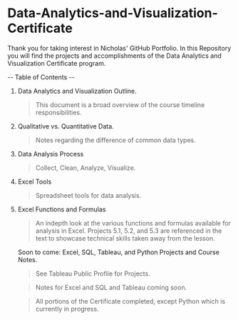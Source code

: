 # Data-Analytics-and-Visualization-Certificate

Thank you for taking interest in Nicholas' GitHub Portfolio. In this Repository you will find the projects and accomplishments of the Data Analytics and Visualization Certificate program. 

-- Table of Contents --

1. Data Analytics and Visualization Outline.
     > This document is a broad overview of the course timeline responsibilities.
2. Qualitative vs. Quantitative Data.
     > Notes regarding the difference of common data types.
3. Data Analysis Process
     > Collect, Clean, Analyze, Visualize.
4. Excel Tools
     > Spreadsheet tools for data analysis.
5. Excel Functions and Formulas
     > An indepth look at the various functions and formulas available for analysis in Excel.
     > Projects 5.1, 5.2, and 5.3 are referenced in the text to showcase technical skills taken away from the lesson.
     
      
    Soon to come: Excel, SQL, Tableau, and Python Projects and Course Notes. 
     > See Tableau Public Profile for Projects.
     
     > Notes for Excel and SQL and Tableau coming soon.
     
     > All portions of the Certificate completed, except Python which is currently in progress. 
